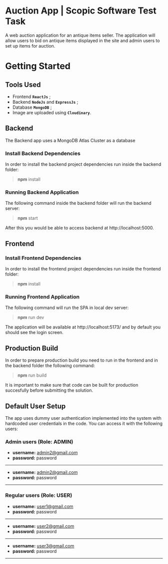 # Auction App | Scopic Software Test Task

A web auction application for an antique items seller. The application will allow users to bid on antique items displayed in the site and admin users to set up items for auction.

# Getting Started

## Tools Used

- Frontend **`ReactJs`** ;
- Backend **`NodeJs`** and **`ExpressJs`** ;
- Database **`MongoDB`** ;
- Image are uploaded using **`Cloudinary`**.

## Backend

The Backend app uses a MongoDB Atlas Cluster as a database

### Install Backend Dependencies

In order to install the backend project dependencies run inside the backend folder:

> **npm** install

### Running Backend Application

The following command inside the backend folder will run the backend server:

> **npm** start

After this you would be able to access backend at http://localhost:5000.

## Frontend

### Install Frontend Dependencies

In order to install the frontend project dependencies run inside the frontend folder:

> **npm** install

### Running Frontend Application

The following command will run the SPA in local dev server:

> **npm** run dev

The application will be available at http://localhost:5173/ and by default you should see the login screen.

## Production Build

In order to prepare production build you need to run in the frontend and in the backend folder the following command:

> **npm** run build

It is important to make sure that code can be built for production succesfully before submitting the solution.

## Default User Setup

The app uses dummy user authentication implemented into the system with hardcoded user credentials in the code. You can access it with the following users:

### Admin users (Role: ADMIN)

- **username:** admin2@gmail.com
- **password:** password

---

- **username:** admin2@gmail.com
- **password:** password

---

### Regular users (Role: USER)

- **username:** user1@gmail.com
- **password:** password

---

- **username:** user2@gmail.com
- **password:** password

---

- **username:** user3@gmail.com
- **password:** password

---
